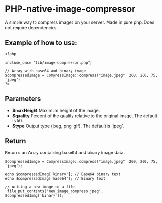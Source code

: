 # PHP-native-image-compressor
A simple way to compress images on your server. Made in pure php. Does not require dependencies.

## Example of how to use:
```
<?php

include_once "lib/image-compressor.php";

// Array with base64 and binary image
$compressedImage = CompressImage::compress("image.jpeg", 200, 200, 75, 'jpeg')
?>
```

## Parameters
- **$maxHeight** Maximum height of the image.
- **$quality** Percent of the quality relative to the original image. The default is 50.
- **$type** Output type (jpeg, png, gif). The default is 'jpeg'.

## Return
Returns an Array containing base64 and binary image data.
```
$compressedImage = CompressImage::compress("image.jpeg", 200, 200, 75, 'jpeg');

echo $compressedImag['binary']; // Base64 binary text
echo $compressedImag['base64']; // Binary text

// Writing a new image to a file
 file_put_contents('new_image_compress.jpeg', $compressedImag['binary']);
```
